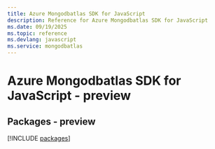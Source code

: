 ```yaml
---
title: Azure Mongodbatlas SDK for JavaScript
description: Reference for Azure Mongodbatlas SDK for JavaScript
ms.date: 09/19/2025
ms.topic: reference
ms.devlang: javascript
ms.service: mongodbatlas
---
```

# Azure Mongodbatlas SDK for JavaScript - preview
## Packages - preview
[!INCLUDE [packages](mongodbatlas-index.md)]